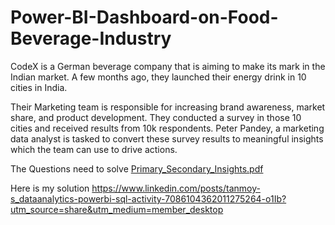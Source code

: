 # Power-BI-Dashboard-on-Food-Beverage-Industry
CodeX is a German beverage company that is aiming to make its mark in the Indian market. A few months ago, they launched their energy drink in 10 cities in India.

Their Marketing team is responsible for increasing brand awareness, market share, and product development. They conducted a survey in those 10 cities and received results from 10k respondents. Peter Pandey, a marketing data analyst is tasked to convert these survey results to meaningful insights which the team can use to drive actions.

The Questions need to solve
[Primary_Secondary_Insights.pdf](https://github.com/Tanmoypy3/Power-BI-Dashboard-on-Food-Beverage-Industry/files/12268678/Primary_Secondary_Insights.pdf)

Here is my solution 
https://www.linkedin.com/posts/tanmoy-s_dataanalytics-powerbi-sql-activity-7086104362011275264-o1Ib?utm_source=share&utm_medium=member_desktop
